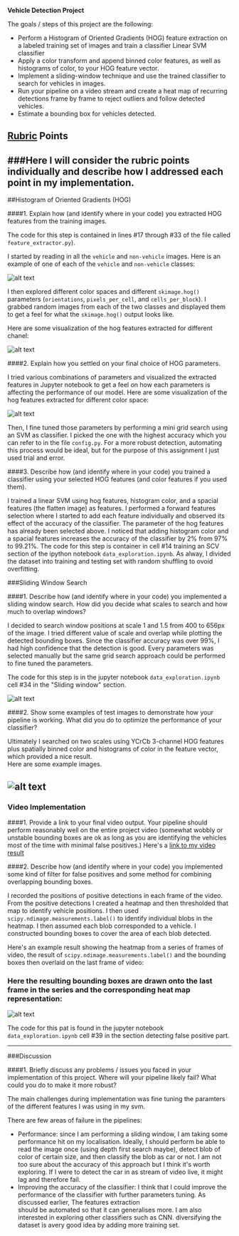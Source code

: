**Vehicle Detection Project**

The goals / steps of this project are the following:

* Perform a Histogram of Oriented Gradients (HOG) feature extraction on a labeled training set of images and train a classifier Linear SVM classifier
* Apply a color transform and append binned color features, as well as histograms of color, to your HOG feature vector. 
* Implement a sliding-window technique and use the trained classifier to search for vehicles in images.
* Run your pipeline on a video stream and create a heat map of recurring detections frame by frame to reject outliers and follow detected vehicles.
* Estimate a bounding box for vehicles detected.

[//]: # (Image References)
[image1]: ./output_images/car_not_car.png
[image2]: ./output_images/hog_features_channel.png
[image3]: ./output_images/hog_features_color_space.png
[image4]: ./output_images/sliding_windows.png
[image5]: ./output_images/detected.png
[image6]: ./output_images/label_map_and_detected_car.png
[video1]: ./project_video.out.mp4

## [Rubric](https://review.udacity.com/#!/rubrics/513/view) Points
###Here I will consider the rubric points individually and describe how I addressed each point in my implementation.  
---
##Histogram of Oriented Gradients (HOG)

####1. Explain how (and identify where in your code) you extracted HOG features from the training images.

The code for this step is contained in lines #17 through #33 of the file called `feature_extractor.py`).  

I started by reading in all the `vehicle` and `non-vehicle` images.  Here is an example of one of each of the `vehicle` and `non-vehicle` classes:

![alt text][image1]

I then explored different color spaces and different `skimage.hog()` parameters (`orientations`, `pixels_per_cell`, and `cells_per_block`).  I grabbed random images from each of the two classes and displayed them to get a feel for what the `skimage.hog()` output looks like.

Here are some visualization of the hog features extracted for different chanel:


![alt text][image2]

####2. Explain how you settled on your final choice of HOG parameters.

I tried various combinations of parameters and visualized the extracted features in  Jupyter notebook to get a feel on how each parameters is affecting the performance of our model.
Here are some visualization of the hog features extracted for different color space:


![alt text][image3]
 
Then, I fine tuned those parameters by performing a mini grid search using an SVM as classifier. I picked the one with the highest accuracy which you can refer 
to in the file `config.py`.
For a more robust detection, automating this process would be ideal, but for the purpose of this assignment I just used trial and error.

####3. Describe how (and identify where in your code) you trained a classifier using your selected HOG features (and color features if you used them).

I trained a linear SVM using hog features, histogram color, and a spacial features (the flatten image) as features. I performed a forward features selection where I started to add each feature individually 
and observed its effect of the accuracy of the classifier. The parameter of the hog features has already been selected above. I noticed that adding histogram color 
and a spacial features increases the accuracy of the classifier by 2% from 97% to 99.21%. The code for this step is container in cell #14 training an SCV section of the 
  ipython notebook `data_exploration.ipynb`. As alway, I divided the dataset into training and testing set with random shuffling to ovoid overfitting.
 

###Sliding Window Search

####1. Describe how (and identify where in your code) you implemented a sliding window search.  How did you decide what scales to search and how much to overlap windows?

I decided to search window positions at scale 1 and 1.5 from 400 to 656px of the image. I tried different value of scale and overlap while plotting the detected
bounding boxes. Since the classifier accuracy was over 99%, I had high confidence that the detection is good. Every parameters was selected manually but the same grid search approach could be 
performed to fine tuned the parameters.

The code for this step is in the jupyter notebook `data_exploration.ipynb` cell #34 in the "Sliding window" section.

![alt text][image4]

####2. Show some examples of test images to demonstrate how your pipeline is working.  What did you do to optimize the performance of your classifier?

Ultimately I searched on two scales using YCrCb 3-channel HOG features plus spatially binned color and histograms of color in the feature vector, which provided a nice result.  
Here are some example images.

![alt text][image5]
------------------

### Video Implementation

####1. Provide a link to your final video output.  Your pipeline should perform reasonably well on the entire project video (somewhat wobbly or unstable bounding boxes are ok as long as you are identifying the vehicles most of the time with minimal false positives.)
Here's a [link to my video result](./project_video.out.mp4)


####2. Describe how (and identify where in your code) you implemented some kind of filter for false positives and some method for combining overlapping bounding boxes.

I recorded the positions of positive detections in each frame of the video.  From the positive detections I created a heatmap and then thresholded that map to identify vehicle positions.  I then used `scipy.ndimage.measurements.label()` to identify individual blobs in the heatmap.  I then assumed each blob corresponded to a vehicle.  I constructed bounding boxes to cover the area of each blob detected.  

Here's an example result showing the heatmap from a series of frames of video, the result of `scipy.ndimage.measurements.label()` and the bounding boxes then overlaid on the last frame of video:

### Here the resulting bounding boxes are drawn onto the last frame in the series and the corresponding heat map representation:
![alt text][image6]

The code for this pat is found in the jupyter notebook `data_exploration.ipynb` cell #39 in the section detecting false positive part.

---

###Discussion

####1. Briefly discuss any problems / issues you faced in your implementation of this project.  Where will your pipeline likely fail?  What could you do to make it more robust?

The main challenges during implementation was fine tuning the paramters of the different features I was using in my svm. 

There are few areas of failure in the pipelines:
 - Performance: since I am performing a sliding window, I am taking some performance hit on my localisation. Ideally, I should perform be able to read the image once (using depth first search maybe), 
  detect blob of color of certain size, and then classify the blob as car or not. I am not too sure about the accuracy of this approach but I think it's worth exploring. If I were to detect the car in as stream of video live, 
   it might lag and therefore fail.
 - Improving the accuracy of the classifier: I think that I could improve the performance of the classifier with further parameters tuning. As discussed earlier, The features extraction  
 should be automated so that it can generalises more. I am also interested in exploring other classifiers such as CNN. diversifying the dataset is avery good idea by adding more training set.

